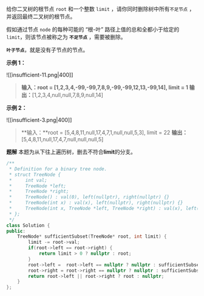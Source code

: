 给你二叉树的根节点 `root` 和一个整数 `limit` ，请你同时删除树中所有`不足节点` ，并返回最终二叉树的根节点。

假如通过节点 `node` 的每种可能的 “根-叶” 路径上值的总和全都小于给定的 `limit`，则该节点被称之为 **`不足节点`** ，需要被删除。

**`叶子节点`**，就是没有子节点的节点。

**示例 1：**

![[insufficient-11.png|400]]

>**输入：root = [1,2,3,4,-99,-99,7,8,9,-99,-99,12,13,-99,14], limit = 1
>输出：**[1,2,3,4,null,null,7,8,9,null,14]

**示例 2：**

![[insufficient-3.png|400]]

>**输入：**root = [5,4,8,11,null,17,4,7,1,null,null,5,3], limit = 22
>**输出：**[5,4,8,11,null,17,4,7,null,null,null,5]

**题解**
本题为从下往上遍历树，删去不符合**limit**的分支。

```c++
/**
 * Definition for a binary tree node.
 * struct TreeNode {
 *     int val;
 *     TreeNode *left;
 *     TreeNode *right;
 *     TreeNode() : val(0), left(nullptr), right(nullptr) {}
 *     TreeNode(int x) : val(x), left(nullptr), right(nullptr) {}
 *     TreeNode(int x, TreeNode *left, TreeNode *right) : val(x), left(left), right(right) {}
 * };
 */
class Solution {
public:
    TreeNode* sufficientSubset(TreeNode* root, int limit) {
        limit -= root->val;
        if(root->left == root->right) {
            return limit > 0 ? nullptr : root;
        }
        root->left =  root->left == nullptr ? nullptr : sufficientSubset(root->left, limit);
        root->right = root->right == nullptr ? nullptr : sufficientSubset(root->right, limit);
        return root->left || root->right ? root : nullptr;
    }
};
```

